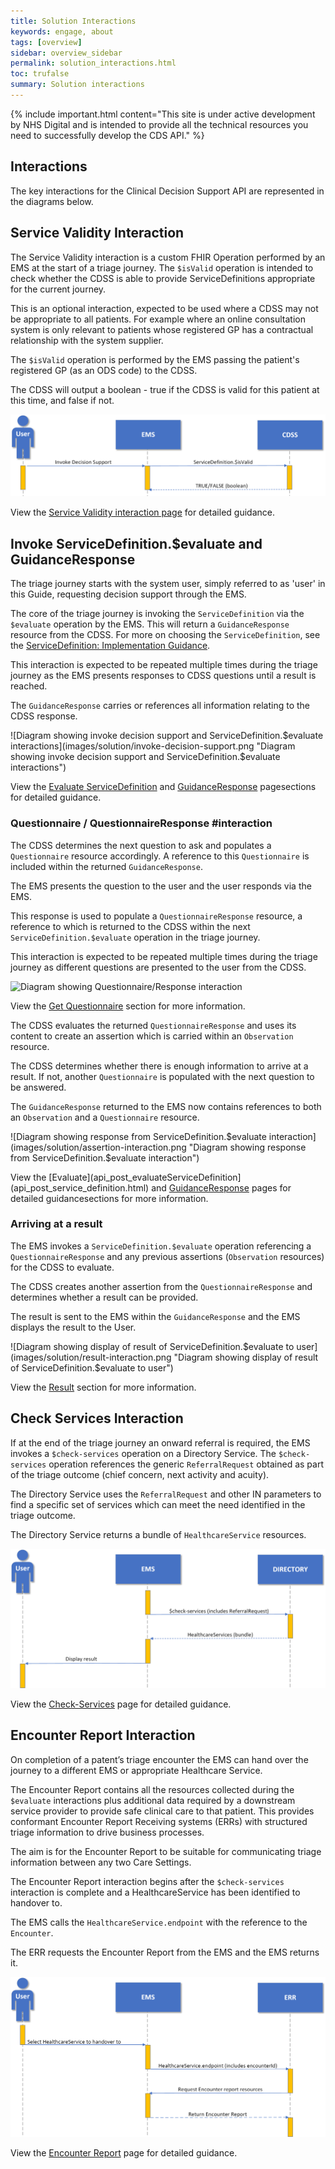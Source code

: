 ```yaml
---
title: Solution Interactions
keywords: engage, about
tags: [overview]
sidebar: overview_sidebar
permalink: solution_interactions.html
toc: trufalse
summary: Solution interactions
---
```


{% include important.html content="This site is under active development by NHS Digital and is intended to provide all the technical resources you need to successfully develop the CDS API." %}


## Interactions ##

The key interactions for the Clinical Decision Support API are represented in the diagrams below.


## Service Validity Interaction

The Service Validity interaction is a custom FHIR Operation performed by an EMS at the start of a triage journey. The `$isValid` operation is intended to check whether the CDSS is able to provide ServiceDefinitions appropriate for the current journey.

This is an optional interaction, expected to be used where a CDSS may not be appropriate to all patients. For example where an online consultation system is only relevant to patients whose registered GP has a contractual relationship with the system supplier.

The `$isValid` operation is performed by the EMS passing the patient's registered GP (as an ODS code) to the CDSS.

The CDSS will output a boolean - true if the CDSS is valid for this patient at this time, and false if not.

![Diagram showing $isvalid interaction](images/solution/isvalid-interaction.png "Diagram showing $isvalid interaction")

View the [Service Validity interaction page](api_post_isvalid.html) for detailed guidance.



## Invoke ServiceDefinition.$evaluate and GuidanceResponse ##

The triage journey starts with the system user, simply referred to as 'user' in this Guide, requesting decision support through the EMS.

The core of the triage journey is invoking the `ServiceDefinition` via the `$evaluate` operation by the EMS. This will return a `GuidanceResponse` resource from the CDSS. For more on choosing the `ServiceDefinition`, see the [ServiceDefinition: Implementation Guidance](api_service_definition.html#servicedefinition-implementation-guidance). 

This interaction is expected to be repeated multiple times during the triage journey as the EMS presents responses to CDSS questions until a result is reached. 

The `GuidanceResponse` carries or references all information relating to the CDSS response.

![Diagram showing invoke decision support and ServiceDefinition.$evaluate interactions](images/solution/invoke-decision-support.png "Diagram showing invoke decision support and ServiceDefinition.$evaluate interactions")

View the [Evaluate ServiceDefinition](api_post_evaluateservice_definition.html) and [GuidanceResponse](api_guidance_response.html) pagesections for detailed guidance.


### Questionnaire / QuestionnaireResponse #interaction ##

The CDSS determines the next question to ask and populates a `Questionnaire` resource accordingly.
A reference to this `Questionnaire` is included within the returned `GuidanceResponse`.

The EMS presents the question to the user and the user responds via the EMS.

This response is used to populate a `QuestionnaireResponse` resource, a reference to which is returned to the CDSS within the next `ServiceDefinition.$evaluate` operation in the triage journey.

This interaction is expected to be repeated multiple times during the triage journey as different questions are presented to the user from the CDSS.

![Diagram showing Questionnaire/Response interaction](images/solution/questionnaire-interaction.png "Diagram showing Questionnaire/Response interaction")

View the [Get Questionnaire](api_get_questionnaire.html) section for more information.

The CDSS evaluates the returned `QuestionnaireResponse` and uses its content to create an assertion which is carried within an `Observation` resource.

The CDSS determines whether there is enough information to arrive at a result. If not, another `Questionnaire` is populated with the next question to be answered.
 
The `GuidanceResponse` returned to the EMS now contains references to both an `Observation` and a `Questionnaire` resource.

![Diagram showing response from ServiceDefinition.$evaluate interaction](images/solution/assertion-interaction.png "Diagram showing response from ServiceDefinition.$evaluate interaction")

View the [Evaluate](api_post_evaluateServiceDefinition](api_post_service_definition.html) and [GuidanceResponse](api_guidance_response.html) pages for detailed guidancesections for more information.


### Arriving at a result ###
The EMS invokes a `ServiceDefinition.$evaluate` operation referencing a `QuestionnaireResponse` and any previous assertions (`Observation` resources) for the CDSS to evaluate.

The CDSS creates another assertion from the `QuestionnaireResponse` and determines whether a result can be provided.

The result is sent to the EMS within the `GuidanceResponse` and the EMS displays the result to the User.

![Diagram showing display of result of ServiceDefinition.$evaluate to user](images/solution/result-interaction.png "Diagram showing display of result of ServiceDefinition.$evaluate to user")

View the [Result](api_return_guidance_response.html) section for more information.


## Check Services Interaction ##

If at the end of the triage journey an onward referral is required, the EMS invokes a `$check-services` operation on a Directory Service. The `$check-services` operation references the generic `ReferralRequest` obtained as part of the triage outcome (chief concern, next activity and acuity). 

The Directory Service uses the `ReferralRequest` and other IN parameters to find a specific set of  services which can meet the need identified in the triage outcome.

The Directory Service returns a bundle of `HealthcareService` resources.

![Diagram showing interaction between the EMS and the Directory of Services](images/solution/check-services-interaction.png "Diagram showing interaction between the EMS and the Directory of Services")

View the [Check-Services](api_check_services.html) page for detailed guidance.

## Encounter Report Interaction ##

On completion of a patent’s triage encounter the EMS can hand over the journey to a different EMS or appropriate Healthcare Service.

The Encounter Report contains all the resources collected during the `$evaluate` interactions plus additional data required by a downstream service provider to provide safe clinical care to that patient. This provides conformant Encounter Report Receiving systems (ERRs) with structured triage information to drive business processes.

The aim is for the Encounter Report to be suitable for communicating triage information between any two Care Settings.

The Encounter Report interaction begins after the `$check-services` interaction is complete and a HealthcareService has been identified to handover to.

The EMS calls the `HealthcareService.endpoint` with the reference to the `Encounter`.

The ERR requests the Encounter Report from the EMS and the EMS returns it.

![Diagram showing the Encounter Report interaction](images/solution/encounter-report-interaction.png "Diagram showing the Encounter Report interaction")

View the [Encounter Report](api_encounter_report.html) page for detailed guidance.
<!--stackedit_data:
eyJoaXN0b3J5IjpbLTIxMTIyNzM2NTldfQ==
-->